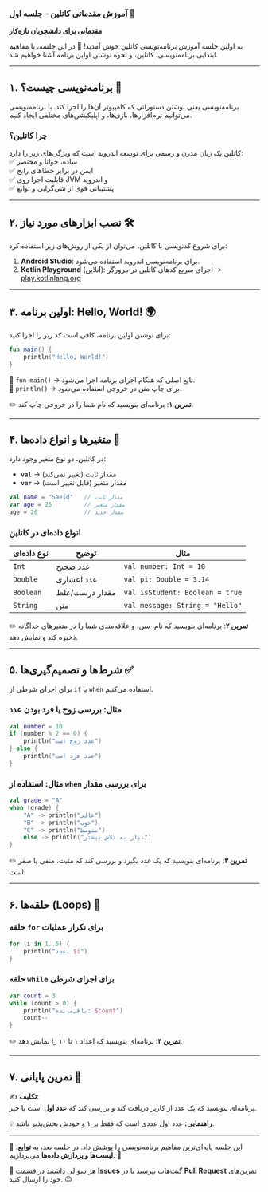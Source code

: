 ### **آموزش مقدماتی کاتلین – جلسه اول** 🚀  
**مقدماتی برای دانشجویان تازه‌کار**  

به اولین جلسه آموزش برنامه‌نویسی کاتلین خوش آمدید! 🎉 در این جلسه، با مفاهیم ابتدایی برنامه‌نویسی، کاتلین، و نحوه نوشتن اولین برنامه آشنا خواهیم شد.  

---

## **۱. برنامه‌نویسی چیست؟ 🤔**  
برنامه‌نویسی یعنی نوشتن دستوراتی که کامپیوتر آن‌ها را اجرا کند. با برنامه‌نویسی می‌توانیم نرم‌افزارها، بازی‌ها، و اپلیکیشن‌های مختلفی ایجاد کنیم.  

### **چرا کاتلین؟**  
کاتلین یک زبان مدرن و رسمی برای توسعه اندروید است که ویژگی‌های زیر را دارد:  
✅ ساده، خوانا و مختصر  
✅ ایمن در برابر خطاهای رایج  
✅ قابلیت اجرا روی JVM و اندروید  
✅ پشتیبانی قوی از شی‌گرایی و توابع  

---

## **۲. نصب ابزارهای مورد نیاز 🛠️**  
برای شروع کدنویسی با کاتلین، می‌توان از یکی از روش‌های زیر استفاده کرد:  
1. **Android Studio**: برای برنامه‌نویسی اندروید استفاده می‌شود.  
2. **Kotlin Playground** (آنلاین): اجرای سریع کدهای کاتلین در مرورگر → [play.kotlinlang.org](https://play.kotlinlang.org)  

---

## **۳. اولین برنامه: Hello, World! 🌍**  
برای نوشتن اولین برنامه، کافی است کد زیر را اجرا کنید:  

```kotlin
fun main() {
    println("Hello, World!")
}
```  
🔹 `fun main()` → تابع اصلی که هنگام اجرای برنامه اجرا می‌شود.  
🔹 `println()` → برای چاپ متن در خروجی استفاده می‌شود.  

✏️ **تمرین ۱**: برنامه‌ای بنویسید که نام شما را در خروجی چاپ کند.  

---

## **۴. متغیرها و انواع داده‌ها 📝**  
در کاتلین، دو نوع متغیر وجود دارد:  
- **`val`** → مقدار ثابت (تغییر نمی‌کند)  
- **`var`** → مقدار متغیر (قابل تغییر است)  

```kotlin
val name = "Saeid"   // مقدار ثابت
var age = 25         // مقدار متغیر
age = 26             // مقدار جدید
```  

### **انواع داده‌ای در کاتلین**  
| نوع داده‌ای  | توضیح                 | مثال |
|-------------|----------------------|------|
| `Int`       | عدد صحیح              | `val number: Int = 10` |
| `Double`    | عدد اعشاری            | `val pi: Double = 3.14` |
| `Boolean`   | مقدار درست/غلط        | `val isStudent: Boolean = true` |
| `String`    | متن                   | `val message: String = "Hello"` |

✏️ **تمرین ۲**: برنامه‌ای بنویسید که نام، سن، و علاقه‌مندی شما را در متغیرهای جداگانه ذخیره کند و نمایش دهد.  

---

## **۵. شرط‌ها و تصمیم‌گیری‌ها ✅**  
برای اجرای شرطی از `if` یا `when` استفاده می‌کنیم.  

### **مثال: بررسی زوج یا فرد بودن عدد**  
```kotlin
val number = 10
if (number % 2 == 0) {
    println("عدد زوج است")
} else {
    println("عدد فرد است")
}
```  

### **مثال: استفاده از `when` برای بررسی مقدار**  
```kotlin
val grade = "A"
when (grade) {
    "A" -> println("عالی")
    "B" -> println("خوب")
    "C" -> println("متوسط")
    else -> println("نیاز به تلاش بیشتر")
}
```

✏️ **تمرین ۳**: برنامه‌ای بنویسید که یک عدد بگیرد و بررسی کند که مثبت، منفی یا صفر است.  

---

## **۶. حلقه‌ها (Loops) 🔄**  
### **حلقه `for` برای تکرار عملیات**  
```kotlin
for (i in 1..5) {
    println("عدد: $i")
}
```

### **حلقه `while` برای اجرای شرطی**  
```kotlin
var count = 3
while (count > 0) {
    println("باقی‌مانده: $count")
    count--
}
```

✏️ **تمرین ۴**: برنامه‌ای بنویسید که اعداد ۱ تا ۱۰ را نمایش دهد.  

---

## **۷. تمرین پایانی 🎯**  
✍️ **تکلیف**:  
برنامه‌ای بنویسید که یک عدد از کاربر دریافت کند و بررسی کند که **عدد اول** است یا خیر.  

💡 **راهنمایی:** عدد اول عددی است که فقط بر ۱ و خودش بخش‌پذیر باشد.  

---

📌 این جلسه پایه‌ای‌ترین مفاهیم برنامه‌نویسی را پوشش داد. در جلسه بعد، به **توابع، لیست‌ها و پردازش داده‌ها** می‌پردازیم. 🚀  

💬 هر سوالی داشتید در قسمت **Issues** گیت‌هاب بپرسید یا در **Pull Request** تمرین‌های خود را ارسال کنید. 😊  
